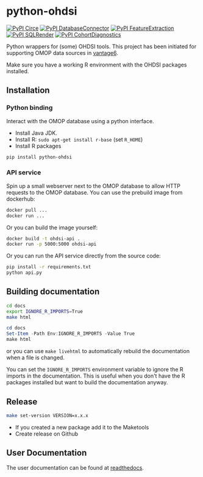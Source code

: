 # python-ohdsi
[![PyPI Circe](https://badge.fury.io/py/ohdsi-circe.svg)](https://badge.fury.io/py/ohdsi-circe)
[![PyPI DatabaseConnector](https://badge.fury.io/py/ohdsi-database-connector.svg)](https://badge.fury.io/py/ohdsi-database-connector)
[![PyPI FeatureExtraction](https://badge.fury.io/py/ohdsi-feature-extraction.svg)](https://badge.fury.io/py/ohdsi-feature-extraction)
[![PyPI SQLRender](https://badge.fury.io/py/ohdsi-sqlrender.svg)](https://badge.fury.io/py/ohdsi-sqlrender)
[![PyPI CohortDiagnostics](https://badge.fury.io/py/ohdsi-cohort-diagnostics)](https://badge.fury.io/py/ohdsi-cohort-diagnostics)

Python wrappers for (some) OHDSI tools. This project has been initiated for
supporting OMOP data sources in [vantage6](https://vantage6.ai).

Make sure you have a working R environment with the OHDSI packages installed.

## Installation

### Python binding
Interact with the OMOP database using a python interface.

* Install Java JDK.
* Install R: `sudo apt-get install r-base` (set `R_HOME`)
* Install R packages

```bash
pip install python-ohdsi
```

### API service
Spin up a small webserver next to the OMOP database to allow HTTP requests to
the OMOP database. You can use the prebuild image from dockerhub:

```bash
docker pull ...
docker run ...
```

Or you can build the image yourself:

```bash
docker build -t ohdsi-api .
docker run -p 5000:5000 ohdsi-api
```

Or you can run the API service directly from the source code:

```bash
pip install -r requirements.txt
python api.py
```

## Building documentation
```bash
cd docs
export IGNORE_R_IMPORTS=True
make html
```

```powershell
cd docs
Set-Item -Path Env:IGNORE_R_IMPORTS -Value True
make html
```

or you can use ``make livehtml`` to automatically rebuild the documentation
when a file is changed.

You can set the `IGNORE_R_IMPORTS` environment variable to ignore the R imports
in the documentation. This is useful when you don't have the R packages
installed but want to build the documentation anyway.

## Release
```bash
make set-version VERSION=x.x.x
```
* If you created a new package add it to the Maketools 
* Create release on Github



## User Documentation
The user documentation can be found at [readthedocs](https://python-ohdsi.readthedocs.io/en/latest/).
